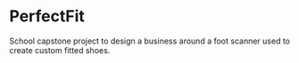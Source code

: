 # PerfectFit
School capstone project to design a business around a foot scanner used to create custom fitted shoes.
